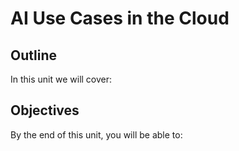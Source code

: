# AI Use Cases in the Cloud

## Outline
In this unit we will cover:

## Objectives
By the end of this unit, you will be able to: